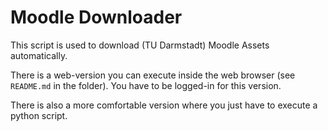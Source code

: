 # Moodle Downloader

This script is used to download (TU Darmstadt) Moodle Assets automatically.

There is a web-version you can execute inside the web browser (see `README.md` in the folder). You have to be logged-in for this version.

There is also a more comfortable version where you just have to execute a python script.